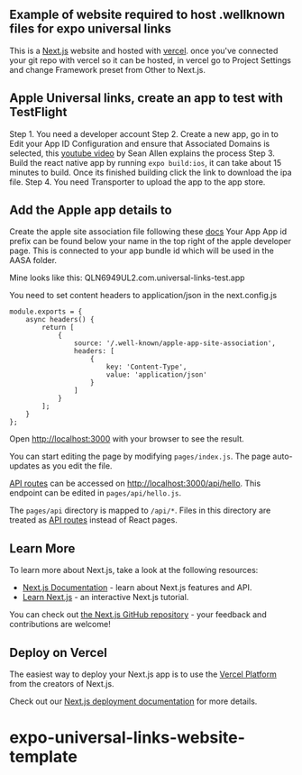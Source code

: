 

## Example of website required to host .wellknown files for expo universal links

This is a [Next.js](https://nextjs.org/) website and hosted with [vercel](https://vercel.com/solutions/nextjs). 
once you've connected your git repo with vercel so it can be hosted, in vercel go to Project Settings and change Framework preset from Other to Next.js.

## Apple Universal links, create an app to test with TestFlight

Step 1. You need a developer account
Step 2. Create a new app, go in to Edit your App ID Configuration and ensure that Associated Domains is selected, this [youtube video](https://www.youtube.com/watch?v=DLvdZtTAJrE&ab_channel=SeanAllen) by Sean Allen explains the process
Step 3. Build the react native app by running `expo build:ios`, it can take about 15 minutes to build. Once its finished building click the link to download the ipa file. 
Step 4. You need Transporter to upload the app to the app store. 

## Add the Apple app details to 

Create the apple site association file following these [docs](https://developer.apple.com/documentation/bundleresources/applinks) 
Your App App id prefix can be found below your name in the top right of the apple developer page. This is connected to your app bundle id which will be used in the AASA folder. 

Mine looks like this: QLN6949UL2.com.universal-links-test.app

You need to set content headers to application/json in the next.config.js

```
module.exports = {
    async headers() {
        return [
            {
                source: '/.well-known/apple-app-site-association',
                headers: [
                    {
                        key: 'Content-Type',
                        value: 'application/json'
                    }
                ]
            }
        ];
    }
};
```

Open [http://localhost:3000](http://localhost:3000) with your browser to see the result.

You can start editing the page by modifying `pages/index.js`. The page auto-updates as you edit the file.

[API routes](https://nextjs.org/docs/api-routes/introduction) can be accessed on [http://localhost:3000/api/hello](http://localhost:3000/api/hello). This endpoint can be edited in `pages/api/hello.js`.

The `pages/api` directory is mapped to `/api/*`. Files in this directory are treated as [API routes](https://nextjs.org/docs/api-routes/introduction) instead of React pages.

## Learn More

To learn more about Next.js, take a look at the following resources:

- [Next.js Documentation](https://nextjs.org/docs) - learn about Next.js features and API.
- [Learn Next.js](https://nextjs.org/learn) - an interactive Next.js tutorial.

You can check out [the Next.js GitHub repository](https://github.com/vercel/next.js/) - your feedback and contributions are welcome!

## Deploy on Vercel

The easiest way to deploy your Next.js app is to use the [Vercel Platform](https://vercel.com/new?utm_medium=default-template&filter=next.js&utm_source=create-next-app&utm_campaign=create-next-app-readme) from the creators of Next.js.

Check out our [Next.js deployment documentation](https://nextjs.org/docs/deployment) for more details.
# expo-universal-links-website-template
